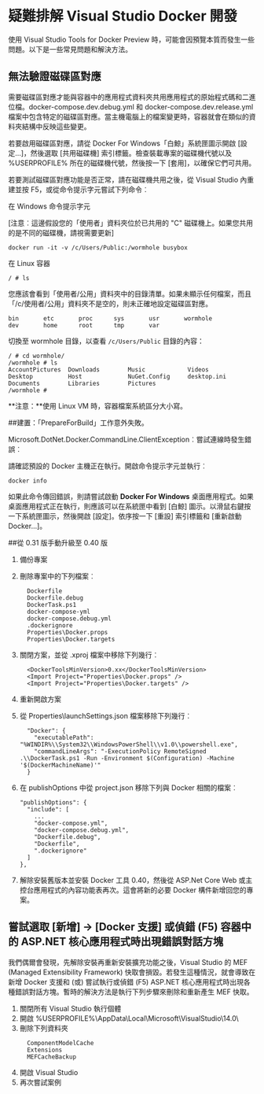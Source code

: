 <properties
   pageTitle="使用 Visual Studio 疑難排解 Windows 上的 Docker 用戶端錯誤 | Microsoft Azure"
   description="疑難排解使用 Visual Studio 在 Windows 上建立及部署 Web 應用程式到 Docker 時您會遇到的問題。"
   services="azure-container-service"
   documentationCenter="na"
   authors="mlearned"
   manager="douge"
   editor="" />
<tags
   ms.service="multiple"
   ms.devlang="dotnet"
   ms.topic="article"
   ms.tgt_pltfrm="na"
   ms.workload="multiple"
   ms.date="06/08/2016"
   ms.author="allclark" />

# 疑難排解 Visual Studio Docker 開發

使用 Visual Studio Tools for Docker Preview 時，可能會因預覽本質而發生一些問題。以下是一些常見問題和解決方法。


## 無法驗證磁碟區對應
需要磁碟區對應才能與容器中的應用程式資料夾共用應用程式的原始程式碼和二進位檔。docker-compose.dev.debug.yml 和 docker-compose.dev.release.yml 檔案中包含特定的磁碟區對應。當主機電腦上的檔案變更時，容器就會在類似的資料夾結構中反映這些變更。

若要啟用磁碟區對應，請從 Docker For Windows「白鯨」系統匣圖示開啟 [設定...]，然後選取 [共用磁碟機] 索引標籤。檢查裝載專案的磁碟機代號以及 %USERPROFILE% 所在的磁碟機代號，然後按一下 [套用]，以確保它們可共用。

若要測試磁碟區對應功能是否正常，請在磁碟機共用之後，從 Visual Studio 內重建並按 F5，或從命令提示字元嘗試下列命令︰

在 Windows 命令提示字元

[注意︰這邊假設您的「使用者」資料夾位於已共用的 "C" 磁碟機上。如果您共用的是不同的磁碟機，請視需要更新]
```
docker run -it -v /c/Users/Public:/wormhole busybox
```

在 Linux 容器

```
/ # ls
```

您應該會看到「使用者/公用」資料夾中的目錄清單。如果未顯示任何檔案，而且「/c/使用者/公用」資料夾不是空的，則未正確地設定磁碟區對應。

```
bin       etc       proc      sys       usr       wormhole
dev       home      root      tmp       var
```

切換至 wormhole 目錄，以查看 `/c/Users/Public` 目錄的內容：

```
/ # cd wormhole/
/wormhole # ls
AccountPictures  Downloads        Music            Videos
Desktop          Host             NuGet.Config     desktop.ini
Documents        Libraries        Pictures
/wormhole #
```

**注意：**使用 Linux VM 時，容器檔案系統區分大小寫。

##建置：「PrepareForBuild」工作意外失敗。

Microsoft.DotNet.Docker.CommandLine.ClientException︰嘗試連線時發生錯誤︰

請確認預設的 Docker 主機正在執行。開啟命令提示字元並執行︰

```
docker info
```

如果此命令傳回錯誤，則請嘗試啟動 **Docker For Windows** 桌面應用程式。如果桌面應用程式正在執行，則應該可以在系統匣中看到 [白鯨] 圖示。以滑鼠右鍵按一下系統匣圖示，然後開啟 [設定]。依序按一下 [重設] 索引標籤和 [重新啟動 Docker...]。

##從 0.31 版手動升級至 0.40 版


1. 備份專案
1. 刪除專案中的下列檔案︰

    ```
      Dockerfile
      Dockerfile.debug
      DockerTask.ps1
      docker-compose-yml
      docker-compose.debug.yml
      .dockerignore
      Properties\Docker.props
      Properties\Docker.targets
    ```

1. 關閉方案，並從 .xproj 檔案中移除下列幾行︰

    ```
      <DockerToolsMinVersion>0.xx</DockerToolsMinVersion>
      <Import Project="Properties\Docker.props" />
      <Import Project="Properties\Docker.targets" />
    ```

1. 重新開啟方案
1. 從 Properties\\launchSettings.json 檔案移除下列幾行︰

    ```
      "Docker": {
        "executablePath": "%WINDIR%\\System32\\WindowsPowerShell\\v1.0\\powershell.exe",
        "commandLineArgs": "-ExecutionPolicy RemoteSigned .\\DockerTask.ps1 -Run -Environment $(Configuration) -Machine '$(DockerMachineName)'"
      }
    ```

1. 在 publishOptions 中從 project.json 移除下列與 Docker 相關的檔案︰

    ```
    "publishOptions": {
      "include": [
        ...
        "docker-compose.yml",
        "docker-compose.debug.yml",
        "Dockerfile.debug",
        "Dockerfile",
        ".dockerignore"
      ]
    },
    ```

1. 解除安裝舊版本並安裝 Docker 工具 0.40，然後從 ASP.Net Core Web 或主控台應用程式的內容功能表再次。這會將新的必要 Docker 構件新增回您的專案。

## 嘗試選取 [新增] -> [Docker 支援] 或偵錯 (F5) 容器中的 ASP.NET 核心應用程式時出現錯誤對話方塊

我們偶爾會發現，先解除安裝再重新安裝擴充功能之後，Visual Studio 的 MEF (Managed Extensibility Framework) 快取會損毀。若發生這種情況，就會導致在新增 Docker 支援和 (或) 嘗試執行或偵錯 (F5) ASP.NET 核心應用程式時出現各種錯誤對話方塊。暫時的解決方法是執行下列步驟來刪除和重新產生 MEF 快取。

1. 關閉所有 Visual Studio 執行個體
1. 開啟 %USERPROFILE%\\AppData\\Local\\Microsoft\\VisualStudio\\14.0\\
1. 刪除下列資料夾
     ```
       ComponentModelCache
       Extensions
       MEFCacheBackup
    ```
1. 開啟 Visual Studio
1. 再次嘗試案例

<!---HONumber=AcomDC_0921_2016-->
